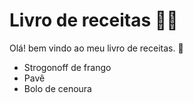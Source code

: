 # Livro de receitas :man_cook:

Olá! bem vindo ao meu livro de receitas. :wave:

- Strogonoff de frango
- Pavê
- Bolo de cenoura

